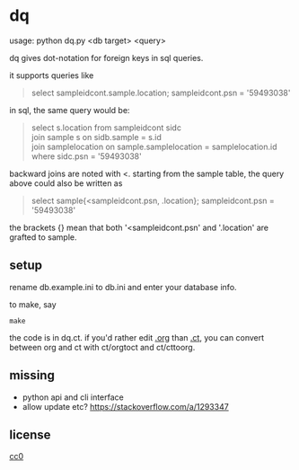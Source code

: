 # dq

usage: python dq.py \<db target\> \<query\>

dq gives dot-notation for foreign keys in sql queries.

it supports queries like

> select sampleidcont.sample.location; sampleidcont.psn =
'59493038'

in sql, the same query would be:

> select s.location from sampleidcont sidc <br>
  join sample s on sidb.sample = s.id <br>
  join samplelocation on sample.samplelocation = samplelocation.id <br>
  where sidc.psn = '59493038'

backward joins are noted with <. starting from the sample table, the
query above could also be written as

> select sample{<sampleidcont.psn, .location}; sampleidcont.psn = '59493038'

the brackets {} mean that both '<sampleidcont.psn' and '.location' are grafted
to sample.

## setup

rename db.example.ini to db.ini and enter your database info.

to make, say

```
make
```

the code is in dq.ct. if you'd rather edit
[.org](https://orgmode.org/manual/Working-with-Source-Code.html) than
[.ct](https://github.com/tnustrings/codetext), you can convert between
org and ct with ct/orgtoct and ct/cttoorg.

## missing

- python api and cli interface
- allow update etc? https://stackoverflow.com/a/1293347

## license

[cc0](https://creativecommons.org/publicdomain/zero/1.0/)